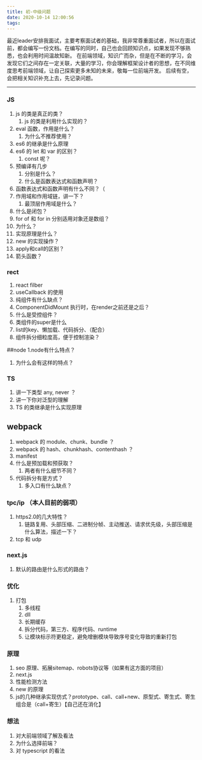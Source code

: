 ```yaml
---
title: 初-中级问题
date: 2020-10-14 12:00:56
tags:
---
```


最近leader安排我面试，主要考察面试者的基础，我非常尊重面试者，所以在面试前，都会编写一份文档。在编写的同时，自己也会回顾知识点，如果发现不够熟悉，也会利用时间温故知新。
在前端领域，知识广而杂，但是在不断的学习，会发现它们之间存在一定关联，大量的学习，你会理解框架设计者的思想，在不同维度思考前端领域，让自己探索更多未知的未来，敬每一位前端开发。
后续有空，会把相关知识补充上去，先记录问题。

---

### JS
1. js 的类是真正的类？
   1. js 的类是利用什么实现的？
2. eval 函数，作用是什么？
   1. 为什么不推荐使用？
3. es6 的继承是什么原理
4. es6 的 let 和 var 的区别？
   1. const 呢？
5. 预编译有几步
   1. 分别是什么？
   2. 什么是函数表达式和函数声明？
6. 函数表达式和函数声明有什么不同？（
7. 作用域和作用域链，讲一下？
   1. 最顶层作用域是什么？
8. 什么是闭包？
9.  for of 和 for in 分别适用对象还是数组？
   1. 为什么？
   2. 实现原理是什么？
10. new 的实现操作？
11. apply和call的区别？
12. 箭头函数？

### rect
1. react filber
2. useCallback 的使用
3. 纯组件有什么缺点？
4. ComponentDidMount 执行时，在render之前还是之后？
5. 什么是受控组件？
6. 类组件的super是什么
7. list的key、懒加载、代码拆分、（配合）
8. 组件拆分细粒度高，便于控制渲染？

##node
1.node有什么特点？
   1. 为什么会有这样的特点？

### TS
1. 讲一下类型 any, never ？
2. 讲一下你对泛型的理解
3. TS 的类继承是什么实现原理

## webpack
1. webpack 的 module、chunk、bundle ？
2. webpack 的 hash、chunkhash、contenthash ？
3. manifest
4. 什么是预加载和预获取？
   1. 两者有什么细节不同？
5. 代码拆分有是方式？
   1. 多入口有什么缺点？

### tpc/ip （本人目前的弱项）
1. https2.0的几大特性？
   1. 链路复用、头部压缩、二进制分帧、主动推送、请求优先级，头部压缩是什么算法，描述一下？
2. tcp 和 udp

### next.js
1. 默认的路由是什么形式的路由？

### 优化

1. 打包
   1. 多线程
   2. dll
   3. 长期缓存
   4. 拆分代码，第三方、程序代码、runtime
   5. 让模块标示符更稳定，避免增删模块导致序号变化导致的重新打包

### 原理
1. seo 原理、拓展sitemap、robots协议等（如果有这方面的项目）
2. next.js
3. 性能检测方法
4. new 的原理
5. js的几种继承实现仿式？prototype、call、call+new、原型式、寄生式、寄生组合是（call+寄生）【自己还在消化】

### 想法
1. 对大前端领域了解及看法
2. 为什么选择前端？
3. 对 typescript 的看法

